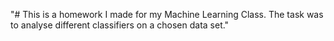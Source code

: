 "# This is a homework I made for my Machine Learning Class. 
The task was to analyse different classifiers on a chosen data set." 
